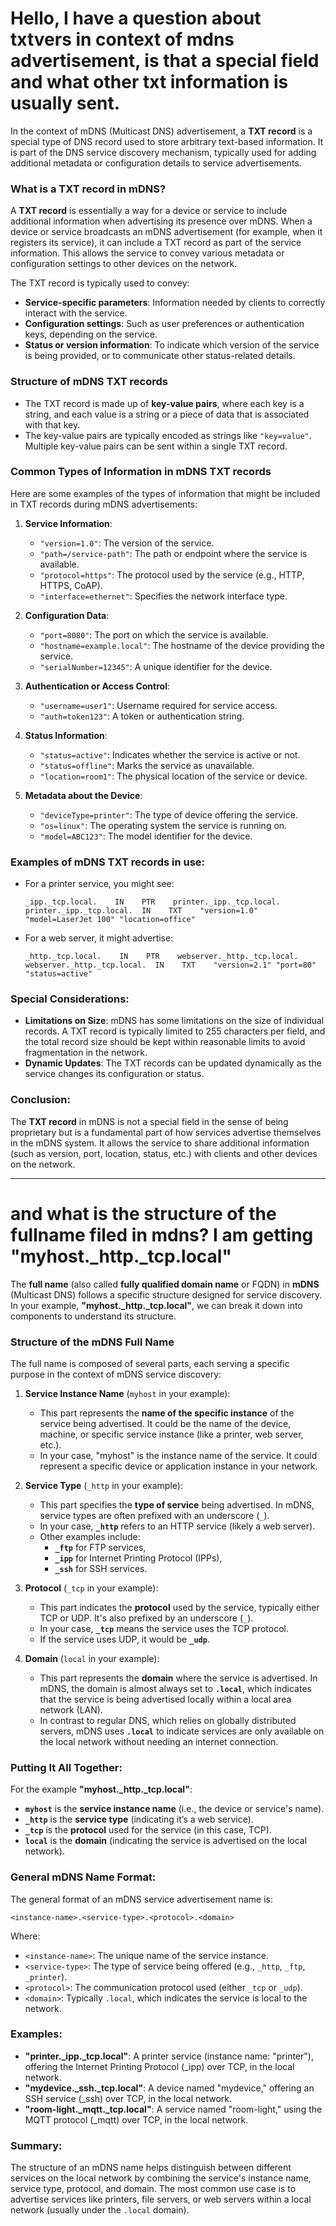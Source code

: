 # Hello, I have a question about txtvers in context of mdns advertisement, is that a special field and what other txt information is usually sent.

In the context of mDNS (Multicast DNS) advertisement, a **TXT record** is a special type of DNS record used to store arbitrary text-based information. It is part of the DNS service discovery mechanism, typically used for adding additional metadata or configuration details to service advertisements.

### What is a TXT record in mDNS?
A **TXT record** is essentially a way for a device or service to include additional information when advertising its presence over mDNS. When a device or service broadcasts an mDNS advertisement (for example, when it registers its service), it can include a TXT record as part of the service information. This allows the service to convey various metadata or configuration settings to other devices on the network.

The TXT record is typically used to convey:
- **Service-specific parameters**: Information needed by clients to correctly interact with the service.
- **Configuration settings**: Such as user preferences or authentication keys, depending on the service.
- **Status or version information**: To indicate which version of the service is being provided, or to communicate other status-related details.

### Structure of mDNS TXT records
- The TXT record is made up of **key-value pairs**, where each key is a string, and each value is a string or a piece of data that is associated with that key.
- The key-value pairs are typically encoded as strings like `"key=value"`. Multiple key-value pairs can be sent within a single TXT record.

### Common Types of Information in mDNS TXT records
Here are some examples of the types of information that might be included in TXT records during mDNS advertisements:

1. **Service Information**:
   - `"version=1.0"`: The version of the service.
   - `"path=/service-path"`: The path or endpoint where the service is available.
   - `"protocol=https"`: The protocol used by the service (e.g., HTTP, HTTPS, CoAP).
   - `"interface=ethernet"`: Specifies the network interface type.

2. **Configuration Data**:
   - `"port=8080"`: The port on which the service is available.
   - `"hostname=example.local"`: The hostname of the device providing the service.
   - `"serialNumber=12345"`: A unique identifier for the device.

3. **Authentication or Access Control**:
   - `"username=user1"`: Username required for service access.
   - `"auth=token123"`: A token or authentication string.

4. **Status Information**:
   - `"status=active"`: Indicates whether the service is active or not.
   - `"status=offline"`: Marks the service as unavailable.
   - `"location=room1"`: The physical location of the service or device.

5. **Metadata about the Device**:
   - `"deviceType=printer"`: The type of device offering the service.
   - `"os=linux"`: The operating system the service is running on.
   - `"model=ABC123"`: The model identifier for the device.

### Examples of mDNS TXT records in use:
- For a printer service, you might see:
  ```
  _ipp._tcp.local.    IN    PTR    printer._ipp._tcp.local.
  printer._ipp._tcp.local.  IN    TXT    "version=1.0" "model=LaserJet 100" "location=office"
  ```

- For a web server, it might advertise:
  ```
  _http._tcp.local.    IN    PTR    webserver._http._tcp.local.
  webserver._http._tcp.local.  IN    TXT    "version=2.1" "port=80" "status=active"
  ```

### Special Considerations:
- **Limitations on Size**: mDNS has some limitations on the size of individual records. A TXT record is typically limited to 255 characters per field, and the total record size should be kept within reasonable limits to avoid fragmentation in the network.
- **Dynamic Updates**: The TXT records can be updated dynamically as the service changes its configuration or status.

### Conclusion:
The **TXT record** in mDNS is not a special field in the sense of being proprietary but is a fundamental part of how services advertise themselves in the mDNS system. It allows the service to share additional information (such as version, port, location, status, etc.) with clients and other devices on the network.

---

# and what is the structure of the fullname filed in mdns? I am getting "myhost._http._tcp.local"


The **full name** (also called **fully qualified domain name** or FQDN) in **mDNS** (Multicast DNS) follows a specific structure designed for service discovery. In your example, **"myhost._http._tcp.local"**, we can break it down into components to understand its structure.

### Structure of the mDNS Full Name
The full name is composed of several parts, each serving a specific purpose in the context of mDNS service discovery:

1. **Service Instance Name** (`myhost` in your example):
   - This part represents the **name of the specific instance** of the service being advertised. It could be the name of the device, machine, or specific service instance (like a printer, web server, etc.).
   - In your case, "myhost" is the instance name of the service. It could represent a specific device or application instance in your network.

2. **Service Type** (`_http` in your example):
   - This part specifies the **type of service** being advertised. In mDNS, service types are often prefixed with an underscore (`_`).
   - In your case, **`_http`** refers to an HTTP service (likely a web server).
   - Other examples include:
     - **`_ftp`** for FTP services,
     - **`_ipp`** for Internet Printing Protocol (IPPs),
     - **`_ssh`** for SSH services.

3. **Protocol** (`_tcp` in your example):
   - This part indicates the **protocol** used by the service, typically either TCP or UDP. It's also prefixed by an underscore (`_`).
   - In your case, **`_tcp`** means the service uses the TCP protocol.
   - If the service uses UDP, it would be **`_udp`**.

4. **Domain** (`local` in your example):
   - This part represents the **domain** where the service is advertised. In mDNS, the domain is almost always set to **`.local`**, which indicates that the service is being advertised locally within a local area network (LAN).
   - In contrast to regular DNS, which relies on globally distributed servers, mDNS uses **`.local`** to indicate services are only available on the local network without needing an internet connection.

### Putting It All Together:
For the example **"myhost._http._tcp.local"**:
- **`myhost`** is the **service instance name** (i.e., the device or service's name).
- **`_http`** is the **service type** (indicating it’s a web service).
- **`_tcp`** is the **protocol** used for the service (in this case, TCP).
- **`local`** is the **domain** (indicating the service is advertised on the local network).

### General mDNS Name Format:
The general format of an mDNS service advertisement name is:
```
<instance-name>.<service-type>.<protocol>.<domain>
```
Where:
- `<instance-name>`: The unique name of the service instance.
- `<service-type>`: The type of service being offered (e.g., `_http`, `_ftp`, `_printer`).
- `<protocol>`: The communication protocol used (either `_tcp` or `_udp`).
- `<domain>`: Typically `.local`, which indicates the service is local to the network.

### Examples:
- **"printer._ipp._tcp.local"**: A printer service (instance name: "printer"), offering the Internet Printing Protocol (_ipp) over TCP, in the local network.
- **"mydevice._ssh._tcp.local"**: A device named "mydevice," offering an SSH service (_ssh) over TCP, in the local network.
- **"room-light._mqtt._tcp.local"**: A service named "room-light," using the MQTT protocol (_mqtt) over TCP, in the local network.

### Summary:
The structure of an mDNS name helps distinguish between different services on the local network by combining the service's instance name, service type, protocol, and domain. The most common use case is to advertise services like printers, file servers, or web servers within a local network (usually under the `.local` domain).
